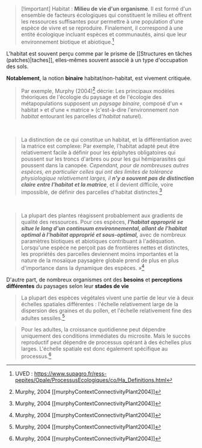 >[!important] Habitat :
>**Milieu de vie d'un organisme**. Il est formé d'un ensemble de facteurs écologiques qui constituent le milieu et offrent les ressources suffisantes pour permettre à une population d'une espèce de vivre et se reproduire. Finalement, il correspond à une entité écologique incluant espèces et communautés, ainsi que leur environnement biotique et abiotique.[^1]

L'habitat est souvent perçu comme par le prisme de [[Structures en tâches (patches)|taches]], elles-mêmes souvent associé à un type d'occupation des sols. 

**Notablement**, la notion **binaire** habitat/non-habitat, est vivement critiquée.
>Par exemple, Murphy (2004)[^2] décrie: Les principaux modèles théoriques de l'écologie du paysage et de l'écologie des métapopulations supposent un *paysage binaire*, composé d'un « habitat » et d'une « matrice » (c'est-à-dire l'environnement *non habitat* entourant les parcelles d'*habitat* naturel).

<br>

>La distinction de ce qui constitue un habitat, et la différentiation avec la matrice est complexe: Par exemple, l'habitat adapté peut être relativement facile à définir pour les épiphytes obligatoires qui poussent sur les troncs d'arbres ou pour les gui hémiparasites qui poussent dans la canopée. *Cependant, pour de nombreuses autres espèces, en particulier celles qui ont des limites de tolérance physiologique relativement larges, il **n'y a souvent pas de distinction claire entre l'habitat et la matrice***, et il devient difficile, voire impossible, de définir des parcelles d'habitat distinctes.[^2]

<br>

>La plupart des plantes réagissent probablement aux gradients de qualité des ressources. Pour ces espèces, ***l'habitat approprié se situe le long d'un continuum environnemental, allant de l'habitat optimal à l'habitat approprié et sous-optimal,*** avec de nombreux paramètres biotiques et abiotiques contribuant à l'adéquation. Lorsqu'une espèce ne perçoit pas de frontières nettes et distinctes, les propriétés des parcelles deviennent moins importantes et la nature de la mosaïque paysagère globale prend de plus en plus d'importance dans la dynamique des espèces. »[^2]

D'autre part, de nombreux organismes ont des **besoins** et **perceptions différentes** du paysages selon leur **stades de vie**
>La plupart des espèces végétales vivent une partie de leur vie à deux échelles spatiales différentes : l'échelle relativement large de la dispersion des graines et du pollen, et l'échelle relativement fine des adultes sessiles.[^2]

> Pour les adultes, la croissance quotidienne peut dépendre uniquement des conditions immédiates du microsite. Mais le succès reproductif peut dépendre de processus opérant à des échelles plus larges. L'échelle spatiale est donc également spécifique au processus.[^2]













[^1]: UVED : https://www.supagro.fr/ress-pepites/Opale/ProcessusEcologiques/co/Ha_Definitions.html
	

[^2]: Murphy, 2004 
	[[murphyContextConnectivityPlant2004]]
